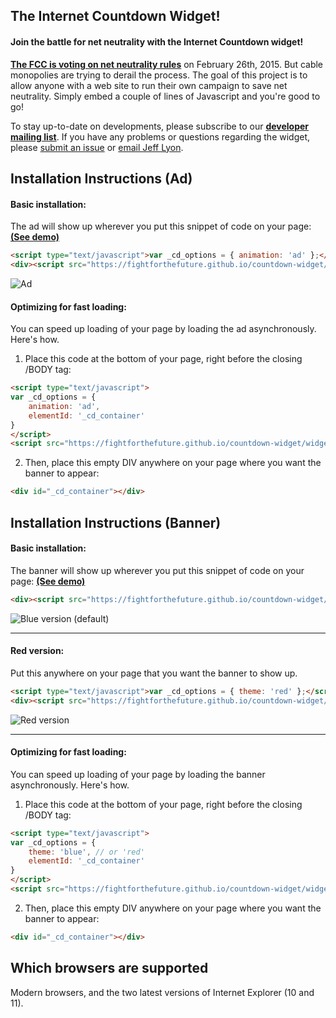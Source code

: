 The Internet Countdown Widget!
------------------------------
#### Join the battle for net neutrality with the Internet Countdown widget!

[**The FCC is voting on net neutrality rules**][1] on February 26th, 2015. But
cable monopolies are trying to derail the process. The goal of this
project is to allow anyone with a web site to run their own campaign to save net
neutrality. Simply embed a couple of lines of Javascript and you're good to go!

To stay up-to-date on developments, please subscribe to our
[**developer mailing list**][1]. If you have any problems or questions regarding
the widget, please [submit an issue][4] or [email Jeff Lyon][5].


Installation Instructions (Ad)
------------------------------

#### Basic installation:

The ad will show up wherever you put this snippet of code on your page: [**(See demo)**][8]
```html
<script type="text/javascript">var _cd_options = { animation: 'ad' };</script>
<div><script src="https://fightforthefuture.github.io/countdown-widget/widget.min.js"></script></div>
```
![Ad](https://fightforthefuture.github.io/countdown-widget/demos/ad.png)

#### Optimizing for fast loading:

You can speed up loading of your page by loading the ad asynchronously.
Here's how.

1. Place this code at the bottom of your page, right before the closing /BODY tag:
  ```html
  <script type="text/javascript">
  var _cd_options = {
      animation: 'ad',
      elementId: '_cd_container'
  }
  </script>
  <script src="https://fightforthefuture.github.io/countdown-widget/widget.min.js" async></script>
  ```

2. Then, place this empty DIV anywhere on your page where you want the banner to appear:
  ```html
  <div id="_cd_container"></div>
  ```

Installation Instructions (Banner)
---------------------------------

#### Basic installation:

The banner will show up wherever you put this snippet of code on your page: [**(See demo)**][3]
```html
<div><script src="https://fightforthefuture.github.io/countdown-widget/widget.min.js"></script></div>
```
![Blue version (default)](https://fightforthefuture.github.io/countdown-widget/demos/widget.blue.png)

---------------------------

#### Red version:

Put this anywhere on your page that you want the banner to show up.
```html
<script type="text/javascript">var _cd_options = { theme: 'red' };</script>
<div><script src="https://fightforthefuture.github.io/countdown-widget/widget.min.js"></script></div>
```
![Red version](https://fightforthefuture.github.io/countdown-widget/demos/widget.red.png)

---------------------------

#### Optimizing for fast loading:

You can speed up loading of your page by loading the banner asynchronously.
Here's how.

1. Place this code at the bottom of your page, right before the closing /BODY tag:
  ```html
  <script type="text/javascript">
  var _cd_options = {
      theme: 'blue', // or 'red'
      elementId: '_cd_container'
  }
  </script>
  <script src="https://fightforthefuture.github.io/countdown-widget/widget.min.js" async></script>
  ```

2. Then, place this empty DIV anywhere on your page where you want the banner to appear:
  ```html
  <div id="_cd_container"></div>
  ```


Which browsers are supported
----------------------------
Modern browsers, and the two latest versions of Internet Explorer (10 and 11).


[1]: https://www.battleforthenet.com/countdown
[2]: https://fightforthefuture.github.io/countdown-widget/demos/modal.html
[3]: https://fightforthefuture.github.io/countdown-widget/demos/banner.html
[4]: https://github.com/fightforthefuture/countdown-widget/issues
[5]: mailto:jeff@fightforthefuture.org
[6]: https://github.com/fightforthefuture/countdown-widget/blob/master/widget.js
[7]: https://fightforthefuture.github.io/countdown-widget/demos/banner.dark.html
[8]: https://fightforthefuture.github.io/countdown-widget/demos/ad.html
